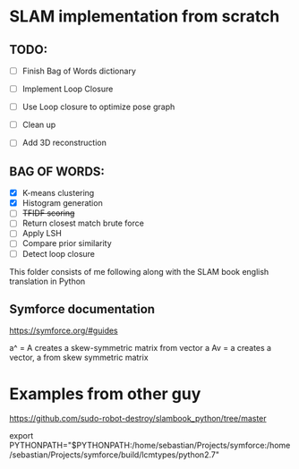 # SLAM implementation from scratch

## TODO:
- [ ] Finish Bag of Words dictionary
- [ ] Implement Loop Closure
- [ ] Use Loop closure to optimize pose graph
- [ ] Clean up
- [ ] Add 3D reconstruction


## BAG OF WORDS:
- [x] K-means clustering
- [x] Histogram generation
- [ ] ~~TFIDF scoring~~
- [ ] Return closest match brute force
- [ ] Apply LSH
- [ ] Compare prior similarity
- [ ] Detect loop closure

This folder consists of me following along with the SLAM book english translation in Python

## Symforce documentation

https://symforce.org/#guides

a^ = A creates a skew-symmetric matrix from vector a
Av = a creates a vector, a from skew symmetric matrix

# Examples from other guy
https://github.com/sudo-robot-destroy/slambook_python/tree/master

export PYTHONPATH="$PYTHONPATH:/home/sebastian/Projects/symforce:/home/sebastian/Projects/symforce/build/lcmtypes/python2.7"


